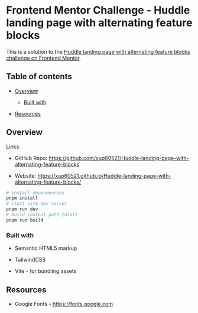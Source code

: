 # **Frontend Mentor Challenge - Huddle landing page with alternating feature blocks**

This is a solution to the [Huddle landing page with alternating feature blocks challenge on Frontend Mentor](https://www.frontendmentor.io/challenges/huddle-landing-page-with-alternating-feature-blocks-5ca5f5981e82137ec91a5100 "https://www.frontendmentor.io/challenges/huddle-landing-page-with-alternating-feature-blocks-5ca5f5981e82137ec91a5100").

## Table of contents

- [Overview](#overview)

   - [Built with](#built-with)

- [Resources](#resources)

## Overview

Links:

- GitHub Repo: <https://github.com/xup60521/Huddle-landing-page-with-alternating-feature-blocks>

- Website: <https://xup60521.github.io/Huddle-landing-page-with-alternating-feature-blocks/>

```bash
# install dependencies
pnpm install
# start vite dev server
pnpm run dev
# build (output path /dist)
pnpm run build
```

### Built with

- Semantic HTML5 markup

- TailwindCSS

- Vite - for bundling assets

## Resources

- Google Fonts - <https://fonts.google.com>


